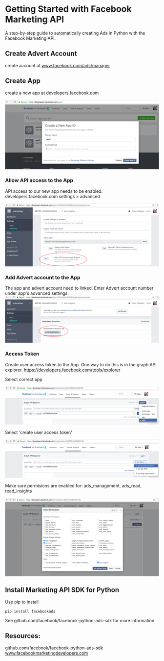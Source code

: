 # Getting Started with Facebook Marketing API 
A step-by-step guide to automatically creating Ads in Python with the Facebook Marketing API.

## Create Advert Account
create account at www.facebook.com/ads/manager

## Create App
create a new app at developers.facebook.com

![ScreenShot](images/fb-create-app2.png)

### Allow API access to the App
API access to our new app needs to be enabled.  
developers.facebook.com
settings > advanced

![ScreenShot](images/fb-api-access.png)

### Add Advert account to the App

The app and advert account need to linked. Enter Advert account number under app's advanced settings.
![ScreenShot](images/fb-ad-id.png)

### Access Token
Create user access token to the App. One way to do this is in the graph API explorer.
https://developers.facebook.com/tools/explorer

Select correct app

![ScreenShot](images/fb-access-token-1.png)

Select 'create user access token'

![ScreenShot](images/fb-access-token-3.png)

Make sure permisions are enabled for: 
ads_management, ads_read, read_insights

![ScreenShot](images/fb-access-token-4.png)

## Install Marketing API SDK for Python
Use pip to install
```
pip install facebookads
```
See github.com/facebook/facebook-python-ads-sdk for more information

## Resources:
github.com/facebook/facebook-python-ads-sdk
www.facebookmarketingdevelopers.com
